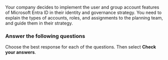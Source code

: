 

Your company decides to implement the user and group account features of Microsoft Entra ID in their identity and governance strategy. You need to explain the types of accounts, roles, and assignments to the planning team, and guide them in their strategy. 

### Answer the following questions

Choose the best response for each of the questions. Then select **Check your answers**.